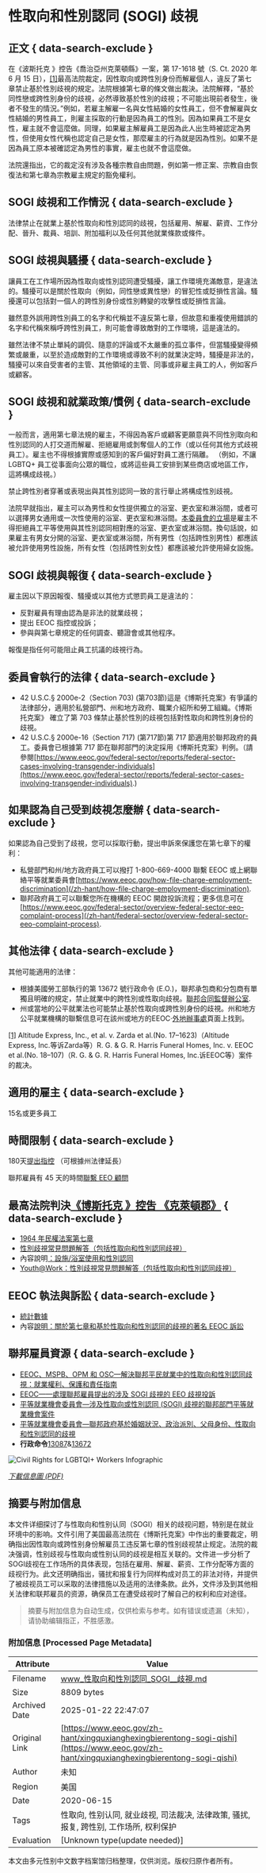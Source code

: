 # 性取向和性別認同 (SOGI) 歧視

## 正文 { data-search-exclude }


在《波斯托克 》控告《喬治亞州克萊頓縣》一案，第 17-1618 號（S. Ct. 2020 年 6 月 15 日），[\[1\]](#_ftn1)最高法院裁定，因性取向或跨性別身份而解雇個人，違反了第七章禁止基於性別歧視的規定。法院根據第七章的條文做出裁決。法院解釋，“基於同性戀或跨性別身份的歧視，必然導致基於性別的歧視；不可能出現前者發生，後者不發生的情況。”例如，若雇主解雇一名與女性結婚的女性員工，但不會解雇與女性結婚的男性員工，則雇主採取的行動是因為員工的性別。因為如果員工不是女性，雇主就不會這麼做。同理，如果雇主解雇員工是因為此人出生時被認定為男性，但使用女性代稱也認定自己是女性，那麼雇主的行為就是因為性別。如果不是因為員工原本被確認定為男性的事實，雇主也就不會這麼做。

法院還指出，它的裁定沒有涉及各種宗教自由問題，例如第一修正案、宗教自由恢復法和第七章為宗教雇主規定的豁免權利。

## SOGI 歧視和工作情況 { data-search-exclude }

法律禁止在就業上基於性取向和性別認同的歧視，包括雇用、解雇、薪資、工作分配、晉升、裁員、培訓、附加福利以及任何其他就業條款或條件。

## SOGI 歧視與騷擾 { data-search-exclude }

讓員工在工作場所因為性取向或性別認同遭受騷擾，讓工作環境充滿敵意，是違法的。騷擾可以是關於性取向（例如，同性戀或異性戀）的冒犯性或貶損性言論。騷擾還可以包括對一個人的跨性別身份或性別轉變的攻擊性或貶損性言論。

雖然意外誤用跨性別員工的名字和代稱並不違反第七章，但故意和重複使用錯誤的名字和代稱來稱呼跨性別員工，則可能會導致敵對的工作環境，這是違法的。

雖然法律不禁止單純的調侃、隨意的評論或不太嚴重的孤立事件，但當騷擾變得頻繁或嚴重，以至於造成敵對的工作環境或導致不利的就業決定時，騷擾是非法的，騷擾可以來自受害者的主管、其他領域的主管、同事或非雇主員工的人，例如客戶或顧客。

## SOGI 歧視和就業政策/慣例 { data-search-exclude }

一般而言，適用第七章法規的雇主，不得因為客戶或顧客更願意與不同性別取向和性別認同的人打交道而解雇、拒絕雇用或剝奪個人的工作（或以任何其他方式歧視員工）。雇主也不得根據實際或感知到的客戶偏好對員工進行隔離。 （例如，不讓 LGBTQ+ 員工從事面向公眾的職位，或將這些員工安排到某些商店或地區工作，這將構成歧視。）

禁止跨性別者穿著或表現出與其性別認同一致的言行舉止將構成性別歧視。

法院早就指出，雇主可以為男性和女性提供獨立的浴室、更衣室和淋浴間，或者可以選擇男女通用或一次性使用的浴室、更衣室和淋浴間。[本委員會的立場](https://www.eeoc.gov/sites/default/files/migrated_files/decisions/0120133395.txt)是雇主不得拒絕員工平等使用與其性別認同相對應的浴室、更衣室或淋浴間。換句話說，如果雇主有男女分開的浴室、更衣室或淋浴間，所有男性（包括跨性別男性）都應該被允許使用男性設施，所有女性（包括跨性別女性）都應該被允許使用婦女設施。

## SOGI 歧視與報復 { data-search-exclude }

雇主因以下原因報復、騷擾或以其他方式懲罰員工是違法的：

-   反對雇員有理由認為是非法的就業歧視；
-   提出 EEOC 指控或投訴；
-   參與與第七章規定的任何調查、聽證會或其他程序。

報復是指任何可能阻止員工抗議的歧視行為。

## 委員會執行的法律 { data-search-exclude }

-   42 U.S.C.§ 2000e-2（Section 703) (第703節)這是《博斯托克案》有爭議的法律部分，適用於私營部門、州和地方政府、職業介紹所和勞工組織。《博斯托克案》 確立了第 703 條禁止基於性別的歧視包括對性取向和跨性別身份的歧視。
-   42 U.S.C.§ 2000e-16（Section 717) (第717節)第 717 節適用於聯邦政府的員工。委員會已根據第 717 節在聯邦部門的決定採用《博斯托克案》判例。（請參閱[https://www.eeoc.gov/federal-sector/reports/federal-sector-cases-involving-transgender-individuals](https://www.eeoc.gov/federal-sector/reports/federal-sector-cases-involving-transgender-individuals).)

## 如果認為自己受到歧視怎麼辦 { data-search-exclude }

如果認為自己受到了歧視，您可以採取行動，提出申訴來保護您在第七章下的權利：

-   私營部門和州/地方政府員工可以撥打 1-800-669-4000 聯繫 EEOC 或上網聯絡平等就業委員會[https://www.eeoc.gov/how-file-charge-employment-discrimination](/zh-hant/how-file-charge-employment-discrimination).
-   聯邦政府員工可以聯繫您所在機構的 EEOC 開啟投訴流程；更多信息可在[https://www.eeoc.gov/federal-sector/overview-federal-sector-eeo-complaint-process](/zh-hant/federal-sector/overview-federal-sector-eeo-complaint-process).

## 其他法律 { data-search-exclude }

其他可能適用的法律：

-   根據美國勞工部執行的第 13672 號行政命令 (E.O.)，聯邦承包商和分包商有單獨且明確的規定，禁止就業中的跨性別或性取向歧視。[聯邦合同監督辦公室](https://www.dol.gov/agencies/ofccp).
-   州或當地的公平就業法也可能禁止基於性取向或跨性別身份的歧視。州和地方公平就業機構的聯繫信息可在該州或地方的EEOC·[外地辦事處](https://www.eeoc.gov/field-office)頁面上找到。

[\[1\]](#_ftnref1) Altitude Express, Inc., et al. v. Zarda et al.(No. 17–1623)（Altitude Express, Inc.等诉Zarda等）R. G. & G. R. Harris Funeral Homes, Inc. v. EEOC et al.(No. 18–107)（R. G. & G. R. Harris Funeral Homes, Inc.诉EEOC等）案件的裁决。

## 適用的雇主 { data-search-exclude }

15名或更多員工

## 時間限制 { data-search-exclude }

180天[提出指控](https://www.eeoc.gov/employees/charge.cfm) （可根據州法律延長）

聯邦雇員有 45 天的時間[聯繫 EEO 顧問](https://www.eeoc.gov/federal/fed_employees/complaint_overview.cfm)

## 最高法院判決[《博斯托克 》控吿 《克萊頓郡》](https://www.supremecourt.gov/opinions/19pdf/17-1618_hfci.pdf) { data-search-exclude }

-   [1964 年民權法案第七章](https://edit-www.eeoc.gov/laws/statutes/titlevii.cfm)
-   [性別歧視常見問題解答（包括性取向和性別認同歧視）](https://edit-www.eeoc.gov/laws/guidance/sex-discrimination)
-   內容說明[：設施/浴室使用和性別認同](https://edit-www.eeoc.gov/laws/guidance/fact-sheet-facilitybathroom-access-and-gender-identity)
-   [Youth@Work：性別歧視常見問題解答（包括性取向和性別認同歧視）](https://edit-www.eeoc.gov/youth/sex-discrimination-faqs)

## EEOC 執法與訴訟 { data-search-exclude }

-   [統計數據](https://edit-www.eeoc.gov/statistics/lgbtq-based-sex-discrimination-charges)
-   內容[說明：關於第七章和基於性取向和性別認同的歧視的著名 EEOC 訴訟](https://edit-www.eeoc.gov/fact-sheet-notable-eeoc-litigation-regarding-title-vii-discrimination-based-sexual-orientation-and)

## 聯邦雇員資源 { data-search-exclude }

-   [EEOC、MSPB、OPM 和 OSC—解決聯邦平民就業中的性取向和性別認同歧視：就業權利、保護和責任指南](https://www.opm.gov/policy-data-oversight/diversity-and-inclusion/reference-materials/addressing-sexual-orientation-and-gender-identity-discrimination-in-federal-civilian-employment.pdf)
-   [EEOC——處理聯邦雇員提出的涉及 SOGI 歧視的 EEO 歧視投訴](https://edit-www.eeoc.gov/federal-sector/management-directive/processing-complaints-discrimination-lesbian-gay-bisexual-and)
-   [平等就業機會委員會—涉及性取向或性別認同 (SOGI) 歧視的聯邦部門平等就業機會案件](https://edit-www.eeoc.gov/federal-sector/federal-sector-eeo-cases-involving-sexual-orientation-or-gender-identity-sogi)
-   [平等就業機會委員會—聯邦政府基於婚姻狀況、政治派別、父母身份、性取向和性別認同的歧視](https://edit-www.eeoc.gov/federal-sector/facts-about-discrimination-federal-government-employment-based-marital-status)
-   **行政命令**[13087](https://edit-www.eeoc.gov/executive-order-13087)&[13672](https://www.govinfo.gov/content/pkg/CFR-2015-title3-vol1/pdf/CFR-2015-title3-vol1-eo13672.pdf)

![Civil Rights for LGBTQI+ Workers Infographic](/sites/default/files/2022-06/sogi_infographic_thumb.png)

_[下載信息圖 (PDF)](/sites/default/files/2022-06/LGBTQI%20Civil%20Rights%20Infographic.pdf)_
<!-- tcd_original_link https://www.eeoc.gov/zh-hant/xingquxianghexingbierentong-sogi-qishi -->


## 摘要与附加信息

<!-- tcd_abstract -->
本文件详细探讨了与性取向和性别认同（SOGI）相关的歧视问题，特别是在就业环境中的影响。文件引用了美国最高法院在《博斯托克案》中作出的重要裁定，明确指出因性取向或跨性别身份解雇员工违反第七章的性别歧视禁止规定。法院的裁决强调，性别歧视与性取向或性别认同的歧视是相互关联的。文件进一步分析了SOGI歧视在工作场所的具体表现，包括在雇用、解雇、薪资、工作分配等方面的歧视行为。此文还明确指出，骚扰和报复行为同样构成对员工的非法对待，并提供了被歧视员工可以采取的法律措施以及适用的法律条款。此外，文件涉及到其他相关法律和联邦雇员的资源，确保员工在遭受歧视时了解自己的权利和应对途径。
<!-- tcd_abstract_end -->

> 摘要与附加信息为自动生成，仅供检索与参考。如有错误或遗漏（未知），请协助编辑指正，不胜感激。

### 附加信息 [Processed Page Metadata]

| Attribute       | Value                                  |
|-----------------|----------------------------------------|
| Filename        | www_性取向和性別認同_SOGI__歧視.md                             |
| Size            | 8809 bytes                           |
| Archived Date   | 2025-01-22 22:47:07                             |
| Original Link   | [https://www.eeoc.gov/zh-hant/xingquxianghexingbierentong-sogi-qishi](https://www.eeoc.gov/zh-hant/xingquxianghexingbierentong-sogi-qishi)                       |
| Author          | 未知                               |
| Region          | 美国                               |
| Date            | 2020-06-15                                 |
| Tags            | 性取向, 性别认同, 就业歧视, 司法裁决, 法律政策, 骚扰, 报复, 跨性别, 工作场所, 权利保护                                 |
| Evaluation            | [Unknown type(update needed)]                                 |
<!-- tcd_table_end -->

本文由多元性别中文数字档案馆归档整理，仅供浏览。版权归原作者所有。
